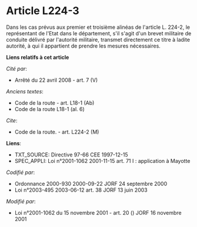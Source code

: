 # Article L224-3

Dans les cas prévus aux premier et troisième alinéas de l'article L. 224-2, le représentant de l'Etat dans le département,
s'il s'agit d'un brevet militaire de conduite délivré par l'autorité militaire, transmet directement ce titre à ladite
autorité, à qui il appartient de prendre les mesures nécessaires.

**Liens relatifs à cet article**

_Cité par_:

  - Arrêté du 22 avril 2008 - art. 7 (V)

_Anciens textes_:

  - Code de la route - art. L18-1 (Ab)
  - Code de la route L18-1 (al. 6)

_Cite_:

  - Code de la route. - art. L224-2 (M)

**Liens**:

  - TXT_SOURCE: Directive 97-66 CEE 1997-12-15
  - SPEC_APPLI: Loi n°2001-1062 2001-11-15 art. 71 I : application à Mayotte

_Codifié par_:

  - Ordonnance 2000-930 2000-09-22 JORF 24 septembre 2000
  - Loi n°2003-495 2003-06-12 art. 38 JORF 13 juin 2003

_Modifié par_:

  - Loi n°2001-1062 du 15 novembre 2001 - art. 20 () JORF 16 novembre 2001

